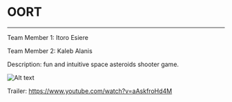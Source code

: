 # OORT
-----------------------------
Team Member 1: Itoro Esiere

Team Member 2: Kaleb Alanis

Description: fun and intuitive space asteroids shooter game.

![Alt text](http://i.imgur.com/Ww6FiGy.png "OORT")

Trailer: https://www.youtube.com/watch?v=aAskfroHd4M

